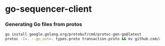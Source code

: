 # go-sequencer-client


### Generating Go files from protos

```sh
go install google.golang.org/protobuf/cmd/protoc-gen-go@latest
protoc -I=. --go_out=. types.proto transaction.proto && mv github.com/astriaorg/go-sequencer-client/* proto/ && rm -r github.com/
```
